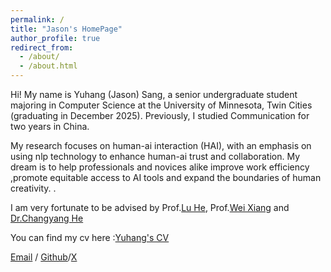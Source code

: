 ```yaml
---
permalink: /
title: "Jason's HomePage"
author_profile: true
redirect_from: 
  - /about/
  - /about.html
---
```


Hi!
My name is Yuhang (Jason) Sang, a senior undergraduate student majoring in Computer Science at the University of Minnesota, Twin Cities (graduating in December 2025).
Previously, I studied Communication for two years in China. 

My research focuses on human-ai interaction (HAI), with an emphasis on using nlp technology to enhance human-ai trust and collaboration. My dream is to help professionals and novices alike improve work efficiency ,promote equitable access to AI tools and expand the boundaries of human creativity. .

I am very fortunate to be advised by Prof.[Lu He](https://luheholly.com/), Prof.[Wei Xiang](https://person.zju.edu.cn/en/0617496) and [Dr.Changyang He](https://hechangyang.com/)

You can find my cv here :[Yuhang's CV](../assets/cv.pdf)

[Email](mailto:sang0072@umn.edu) / [Github](http://github.com/js-sang)/[X](https://x.com/mac28si)
